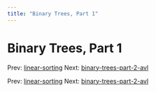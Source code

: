 ```yaml
---
title: "Binary Trees, Part 1"
---
```


# Binary Trees, Part 1

Prev: [linear-sorting](linear-sorting.md)
Next: [binary-trees-part-2-avl](binary-trees-part-2-avl.md)

Prev: [linear-sorting](linear-sorting.md)
Next: [binary-trees-part-2-avl](binary-trees-part-2-avl.md)
